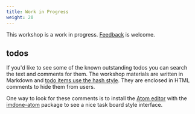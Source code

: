 ```yaml
---
title: Work in Progress
weight: 20
---
```


This workshop is a work in progress. [Feedback](feedback.md) is welcome.

<!-- #backlog:460 add some kind of notes about how we could use feedback to make this better -->

## todos

If you'd like to see some of the known outstanding todos you can search the text and comments for them. The workshop materials are written in Markdown and [todo items use the hash style][hash-style]. They are enclosed in HTML comments to hide them from users.

One way to look for these comments is to install the [Atom editor][atom] with the [imdone-atom] package to see a nice task board style interface.

[hash-style]: https://github.com/imdone/imdone-core#hash-style
[atom]: https://atom.io/
[imdone-atom]: https://atom.io/packages/imdone-atom
